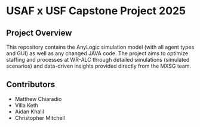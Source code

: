 # USAF x USF Capstone Project 2025

## Project Overview
This repository contains the AnyLogic simulation model (with all agent types and GUI) as well as any changed JAVA code. 
The project aims to optimize staffing and processes at WR-ALC through detailed simulations (simulated scenarios) and data-driven insights provided directly from the MXSG team.

## Contributors
- Matthew Chiaradio
- Villa Keth
- Aidan Khalil
- Christopher Mitchell
